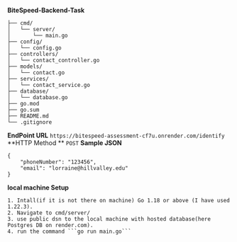 **BiteSpeed-Backend-Task**
```
├── cmd/
│   └── server/
│       └── main.go
├── config/
│   └── config.go
├── controllers/
│   └── contact_controller.go
├── models/
│   └── contact.go
├── services/
│   └── contact_service.go
├── database/
│   └── database.go
├── go.mod
├── go.sum
├── README.md
└── .gitignore
```
**EndPoint URL**
```https://bitespeed-assessment-cf7u.onrender.com/identify```
**HTTP Method **
```POST```
**Sample JSON**
```
{
    "phoneNumber": "123456",
    "email": "lorraine@hillvalley.edu"
}
```
**local machine Setup** 
```
1. Intall(if it is not there on machine) Go 1.18 or above (I have used 1.22.3).
2. Navigate to cmd/server/
3. use public dsn to the local machine with hosted database(here Postgres DB on render.com). 
4. run the command ```go run main.go```
```
